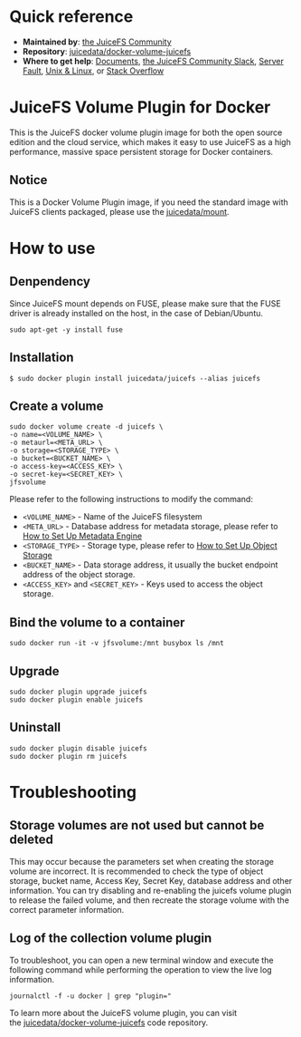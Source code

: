 # Quick reference
- **Maintained by**:
    [the JuiceFS Community](https://github.com/juicedata/juicefs)
- **Repository**:
    [juicedata/docker-volume-juicefs](https://github.com/juicedata/docker-volume-juicefs)
- **Where to get help**:
   [Documents](https://www.juicefs.com/docs/community/juicefs_on_docker#docker-volume-plugin), [the JuiceFS Community Slack](https://join.slack.com/t/juicefs/shared_invite/zt-n9h5qdxh-YD7e0JxWdesSEa9vY_f_DA), [Server Fault](https://serverfault.com/help/on-topic), [Unix & Linux](https://unix.stackexchange.com/help/on-topic), or [Stack Overflow](https://stackoverflow.com/help/on-topic)

# JuiceFS Volume Plugin for Docker
This is the JuiceFS docker volume plugin image for both the open source edition and the cloud service, which makes it easy to use JuiceFS as a high performance, massive space persistent storage for Docker containers.

## Notice
This is a Docker Volume Plugin image, if you need the standard image with JuiceFS clients packaged, please use the [juicedata/mount](https://hub.docker.com/r/juicedata/mount).

# How to use
## Denpendency
Since JuiceFS mount depends on FUSE, please make sure that the FUSE driver is already installed on the host, in the case of Debian/Ubuntu.
```shell
sudo apt-get -y install fuse
```

## Installation
```shell
$ sudo docker plugin install juicedata/juicefs --alias juicefs
```

## Create a volume
```shell
sudo docker volume create -d juicefs \  
-o name=<VOLUME_NAME> \  
-o metaurl=<META_URL> \  
-o storage=<STORAGE_TYPE> \  
-o bucket=<BUCKET_NAME> \  
-o access-key=<ACCESS_KEY> \  
-o secret-key=<SECRET_KEY> \  
jfsvolume
```

Please refer to the following instructions to modify the command:
- `<VOLUME_NAME>` - Name of the JuiceFS filesystem
- `<META_URL>` - Database address for metadata storage, please refer to [How to Set Up Metadata Engine](https://www.juicefs.com/docs/community/databases_for_metadata/)
- `<STORAGE_TYPE>` - Storage type, please refer to [How to Set Up Object Storage](https://www.juicefs.com/docs/community/how_to_setup_object_storage)
- `<BUCKET_NAME>` - Data storage address, it usually the bucket endpoint address of the object storage.
- `<ACCESS_KEY>`  and `<SECRET_KEY>`  - Keys used to access the object storage.

## Bind the volume to a container
```shell
sudo docker run -it -v jfsvolume:/mnt busybox ls /mnt
```

## Upgrade
```shell
sudo docker plugin upgrade juicefs  
sudo docker plugin enable juicefs
```

## Uninstall
```shell
sudo docker plugin disable juicefs
sudo docker plugin rm juicefs
```

# Troubleshooting
## Storage volumes are not used but cannot be deleted
This may occur because the parameters set when creating the storage volume are incorrect. It is recommended to check the type of object storage, bucket name, Access Key, Secret Key, database address and other information. You can try disabling and re-enabling the juicefs volume plugin to release the failed volume, and then recreate the storage volume with the correct parameter information.

## Log of the collection volume plugin
To troubleshoot, you can open a new terminal window and execute the following command while performing the operation to view the live log information.

```
journalctl -f -u docker | grep "plugin="
```

To learn more about the JuiceFS volume plugin, you can visit the [juicedata/docker-volume-juicefs](https://github.com/juicedata/docker-volume-juicefs) code repository.